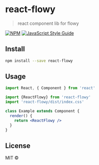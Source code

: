 # react-flowy

> react component lib for flowy

[![NPM](https://img.shields.io/npm/v/react-flowy.svg)](https://www.npmjs.com/package/react-flowy) [![JavaScript Style Guide](https://img.shields.io/badge/code_style-standard-brightgreen.svg)](https://standardjs.com)

## Install

```bash
npm install --save react-flowy
```

## Usage

```jsx
import React, { Component } from 'react'

import {ReactFlowy} from 'react-flowy'
import 'react-flowy/dist/index.css'

class Example extends Component {
  render() {
    return <ReactFlowy />
  }
}
```

## License

MIT © [ ](https://github.com/ )

